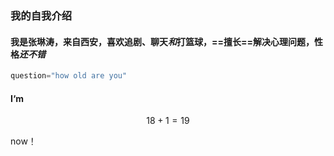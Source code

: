 ### 我的自我介绍

#### 我是张琳涛，来自**西安**，喜欢追剧、聊天*和*打篮球，==擅长==解决心理问题，性格***还不错***

```python
question="how old are you"

```

#### I‘m

$$
18+1=19
$$

now！


